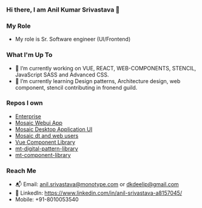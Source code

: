 ### Hi there, I am Anil Kumar Srivastava 👋

### My Role
- My role is Sr. Software engineer (UI/Frontend)

<!--
**Anilsri/Anilsri** is a ✨ _special_ ✨ repository because its `README.md` (this file) appears on your GitHub profile.
-->
### What I'm Up To 

- 🔭 I’m currently working on VUE, REACT, WEB-COMPONENTS, STENCIL, JavaScript SASS and Advanced CSS.
- 🌱 I’m currently learning Design patterns, Architecture design, web component, stencil contributing in fronend guild.

### Repos I own
- [Enterprise](https://github.com/Monotype/Enterprise)
- [Mosaic Webui App](https://github.com/Monotype/mosaic-webui-app)
- [Mosaic Desktop Application UI](https://github.com/Monotype/Mosaic-Desktop-Application-UI)
- [Mosaic dt and web users](https://github.com/Monotype/mosaic-logout-dt-and-web-users)
- [Vue Component Library](https://github.com/Monotype/vue-component-library)
- [mt-digital-pattern-library](https://github.com/Monotype/mt-digital-pattern-library)
- [mt-component-library](https://github.com/Monotype/mt-component-library/)

### Reach Me
- 📬 Email: anil.srivastava@monotype.com or dkdeelip@gmail.com
- 👤 LinkedIn: https://www.linkedin.com/in/anil-srivastava-a8157045/
- Mobile: +91-8010053540

